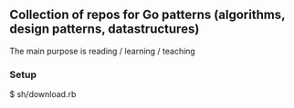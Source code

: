 ## Collection of repos for Go patterns (algorithms, design patterns, datastructures)

The main purpose is reading / learning / teaching


### Setup

  $ sh/download.rb
